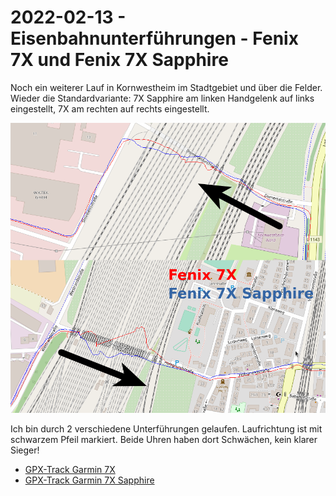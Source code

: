 2022-02-13 - Eisenbahnunterführungen - Fenix 7X und Fenix 7X Sapphire
===================================================================

Noch ein weiterer Lauf in Kornwestheim im Stadtgebiet
und über die Felder. Wieder die Standardvariante:
7X Sapphire am linken Handgelenk auf links eingestellt, 7X am rechten auf rechts eingestellt.

![Vergleich 7X-7XSapphire](images/2022-02-13_kornwestheim-eisenbahnunterfuehrung.png)

Ich bin durch 2 verschiedene Unterführungen gelaufen. Laufrichtung ist mit schwarzem Pfeil markiert.
Beide Uhren haben dort Schwächen, kein klarer Sieger!

- [GPX-Track Garmin 7X](data/2022-02-13_7x.gpx.xz)
- [GPX-Track Garmin 7X Sapphire](data/2022-02-13_7x-sapphire.gpx.xz)
